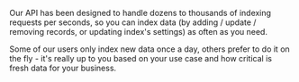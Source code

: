 Our API has been designed to handle dozens to thousands of indexing requests per seconds, so you can index data (by adding / update / removing records, or updating index's settings) as often as you need.

Some of our users only index new data once a day, others prefer to do it on the fly - it's really up to you based on your use case and how critical is fresh data for your business.